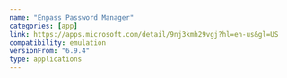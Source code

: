 ```yaml
---
name: "Enpass Password Manager"
categories: [app]
link: https://apps.microsoft.com/detail/9nj3kmh29vgj?hl=en-us&gl=US
compatibility: emulation
versionFrom: "6.9.4"
type: applications
---
```


